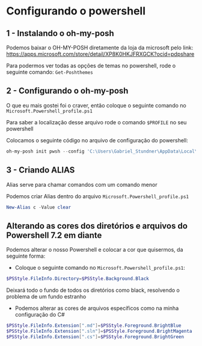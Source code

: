 # Configurando o powershell

## 1 - Instalando o oh-my-posh

Podemos baixar o OH-MY-POSH diretamente da loja da microsoft pelo link: https://apps.microsoft.com/store/detail/XP8K0HKJFRXGCK?ocid=pdpshare

Para podermos ver todas as opções de temas no powershell, rode o seguinte comando: `Get-Poshthemes`


## 2 - Configurando o oh-my-posh

O que eu mais gostei foi o craver, então coloque o seguinte comando no `Microsoft.Powershell_profile.ps1`

Para saber a localização desse arquivo rode o comando `$PROFILE` no seu powershell

Colocamos o seguinte código no arquivo de configuração do powershell:

```powershell
oh-my-posh init pwsh --config 'C:\Users\Gabriel_Stundner\AppData\Local\Programs\oh-my-posh\themes\craver.omp.json' | Invoke-Expression
```

## 3 - Criando ALIAS

Alias serve para chamar comandos com um comando menor

Podemos criar Alias dentro do arquivo `Microsoft.Powershell_profile.ps1`

```powershell
New-Alias c -Value clear
```

## Alterando as cores dos diretórios e arquivos do Powershell 7.2 em diante

Podemos alterar o nosso Powershell e colocar a cor que quisermos, da seguinte forma:

- Coloque o seguinte comando no `Microsoft.Powershell_profile.ps1`:

```powershell
$PSStyle.FileInfo.Directory=$PSStyle.Background.Black
```

Deixará todo o fundo de todos os diretórios como black, resolvendo o problema de um fundo estranho

- Podemos alterar as cores de arquivos específicos como na minha configuração do C#

```powershell
$PSStyle.FileInfo.Extension[".md"]=$PSStyle.Foreground.BrightBlue
$PSStyle.FileInfo.Extension[".sln"]=$PSStyle.Foreground.BrightMagenta
$PSStyle.FileInfo.Extension[".cs"]=$PSStyle.Foreground.BrightGreen
```
